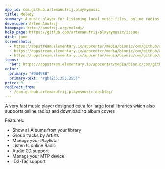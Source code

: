 ```yaml
---
app_id: com.github.artemanufrij.playmymusic
title: Melody
summary: A music player for listening local music files, online radios and Audio CD's
developer: Artem Anufrij
homepage: http://anufrij.org/melody/
help_page: https://github.com/artemanufrij/playmymusic/issues
dist: juno
screenshots:
  - https://appstream.elementary.io/appcenter/media/bionic/com/github/artemanufrij.playmymusic/1549118D64FFD4BE7A6FF24DE803897E/screenshots/image-1_orig.png
  - https://appstream.elementary.io/appcenter/media/bionic/com/github/artemanufrij.playmymusic/1549118D64FFD4BE7A6FF24DE803897E/screenshots/image-2_orig.png
  - https://appstream.elementary.io/appcenter/media/bionic/com/github/artemanufrij.playmymusic/1549118D64FFD4BE7A6FF24DE803897E/screenshots/image-3_orig.png
icons:
  "64": https://appstream.elementary.io/appcenter/media/bionic/com/github/artemanufrij.playmymusic/1549118D64FFD4BE7A6FF24DE803897E/icons/64x64/com.github.artemanufrij.playmymusic_com.github.artemanufrij.playmymusic.png
color:
  primary: "#004988"
  primary-text: "rgb(255,255,255)"
price: 3
redirect_from:
  - /com.github.artemanufrij.playmymusic.desktop/
---
```


<p>A very fast music player designed extra for large local libraries which also supports online radios and downloading album covers</p>
<p>Features:</p>
<ul>
  <li>Show all Albums from your library</li>
  <li>Group tracks by Artists</li>
  <li>Manage your Playlists</li>
  <li>Listen to online Radio</li>
  <li>Audio CD support</li>
  <li>Manage your MTP device</li>
  <li>ID3-Tag support</li>
</ul>